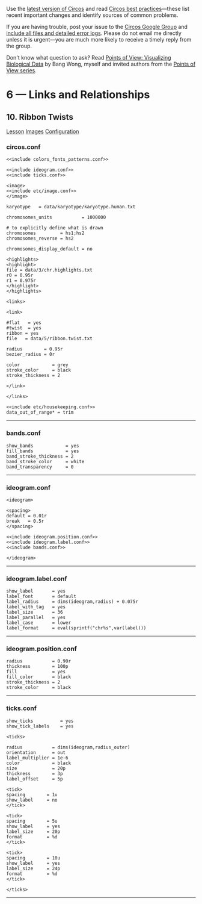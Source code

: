 Use the [latest version of Circos](/software/download/circos/) and read
[Circos best
practices](/documentation/tutorials/reference/best_practices/)—these list
recent important changes and identify sources of common problems.

If you are having trouble, post your issue to the [Circos Google
Group](https://groups.google.com/group/circos-data-visualization) and [include
all files and detailed error logs](/support/support/). Please do not email me
directly unless it is urgent—you are much more likely to receive a timely
reply from the group.

Don't know what question to ask? Read [Points of View: Visualizing Biological
Data](https://www.nature.com/nmeth/journal/v9/n12/full/nmeth.2258.html) by
Bang Wong, myself and invited authors from the [Points of View
series](https://mk.bcgsc.ca/pointsofview).

# 6 — Links and Relationships

## 10\. Ribbon Twists

[Lesson](/documentation/tutorials/links/twists/lesson)
[Images](/documentation/tutorials/links/twists/images)
[Configuration](/documentation/tutorials/links/twists/configuration)

### circos.conf

    
    
    <<include colors_fonts_patterns.conf>>
    
    <<include ideogram.conf>>
    <<include ticks.conf>>
    
    <image>
    <<include etc/image.conf>>
    </image>
    
    karyotype   = data/karyotype/karyotype.human.txt
    
    chromosomes_units           = 1000000
    
    # to explicitly define what is drawn
    chromosomes         = hs1;hs2
    chromosomes_reverse = hs2
    
    chromosomes_display_default = no
    
    <highlights>
    <highlight>
    file = data/3/chr.highlights.txt
    r0 = 0.95r
    r1 = 0.975r
    </highlight>
    </highlights>
    
    <links>
    
    <link>
    
    #flat   = yes
    #twist  = yes
    ribbon = yes
    file   = data/5/ribbon.twist.txt
    
    radius        = 0.95r
    bezier_radius = 0r
    
    color            = grey
    stroke_color     = black
    stroke_thickness = 2
    
    </link>
    
    </links>
    
    <<include etc/housekeeping.conf>>
    data_out_of_range* = trim
    

  

* * *

### bands.conf

    
    
    show_bands            = yes
    fill_bands            = yes
    band_stroke_thickness = 2
    band_stroke_color     = white
    band_transparency     = 0
    

  

* * *

### ideogram.conf

    
    
    <ideogram>
    
    <spacing>
    default = 0.01r
    break   = 0.5r
    </spacing>
    
    <<include ideogram.position.conf>>
    <<include ideogram.label.conf>>
    <<include bands.conf>>
    
    </ideogram>
    
    

  

* * *

### ideogram.label.conf

    
    
    show_label       = yes
    label_font       = default
    label_radius     = dims(ideogram,radius) + 0.075r
    label_with_tag   = yes
    label_size       = 36
    label_parallel   = yes
    label_case       = lower
    label_format     = eval(sprintf("chr%s",var(label)))
    

  

* * *

### ideogram.position.conf

    
    
    radius           = 0.90r
    thickness        = 100p
    fill             = yes
    fill_color       = black
    stroke_thickness = 2
    stroke_color     = black
    

  

* * *

### ticks.conf

    
    
    show_ticks          = yes
    show_tick_labels    = yes
    
    <ticks>
    
    radius           = dims(ideogram,radius_outer)
    orientation      = out
    label_multiplier = 1e-6
    color            = black
    size             = 20p
    thickness        = 3p
    label_offset     = 5p
    
    <tick>
    spacing        = 1u
    show_label     = no
    </tick>
    
    <tick>
    spacing        = 5u
    show_label     = yes
    label_size     = 20p
    format         = %d
    </tick>
    
    <tick>
    spacing        = 10u
    show_label     = yes
    label_size     = 24p
    format         = %d
    </tick>
    
    </ticks>
    

  

* * *

